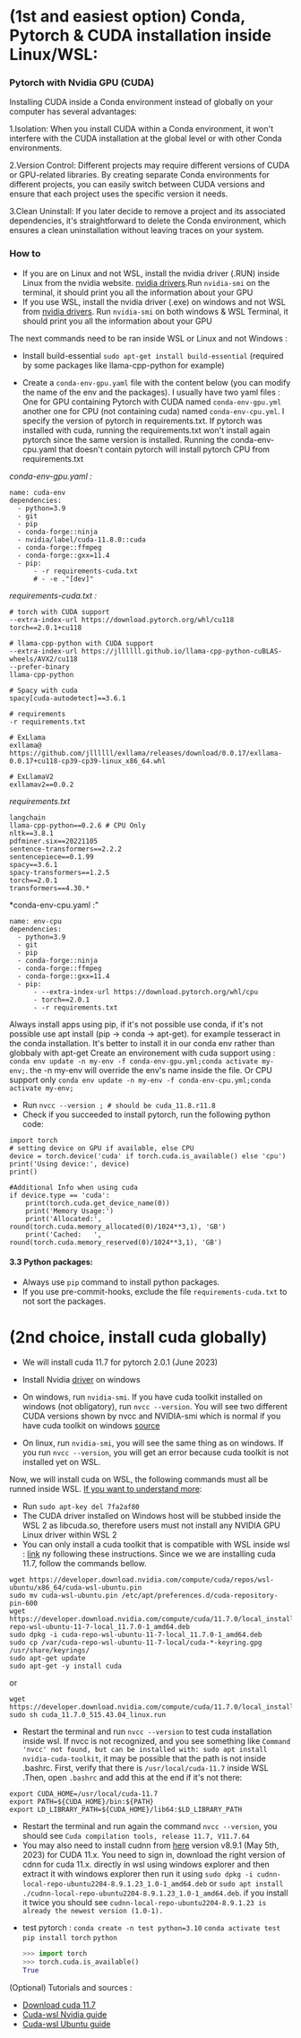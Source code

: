 
# (1st and easiest option) Conda, Pytorch & CUDA installation inside Linux/WSL: 

### Pytorch with Nvidia GPU (CUDA)
Installing CUDA inside a Conda environment instead of globally on your computer has several advantages:

1.Isolation: When you install CUDA within a Conda environment, it won't interfere with the CUDA installation at the global level or with other Conda environments.

2.Version Control: Different projects may require different versions of CUDA or GPU-related libraries. By creating separate Conda environments for different projects, you can easily switch between CUDA versions and ensure that each project uses the specific version it needs.

3.Clean Uninstall: If you later decide to remove a project and its associated dependencies, it's straightforward to delete the Conda environment, which ensures a clean uninstallation without leaving traces on your system.

### How to
- If you are on Linux and not WSL, install the nvidia driver (.RUN) inside Linux  from the nvidia website. [nvidia drivers](https://www.nvidia.fr/Download/index.aspx?lang=fr).Run `nvidia-smi` on the terminal, it should print you all the information about your GPU
- If you use WSL, install the nvidia driver (.exe) on windows and not WSL from [nvidia drivers](https://www.nvidia.fr/Download/index.aspx?lang=fr). Run `nvidia-smi` on both windows & WSL Terminal, it should print you all the information about your GPU

The next commands need to be ran inside WSL or Linux and not Windows :
- Install build-essential `sudo apt-get install build-essential` (required by some packages like llama-cpp-python for example)
  
- Create a `conda-env-gpu.yaml` file with the content below (you can modify the name of the env and the packages). I usually have two yaml files :
One for GPU containing Pytorch with CUDA named `conda-env-gpu.yml` another one for CPU (not containing cuda) named `conda-env-cpu.yml`. I specify the version of pytorch in requirements.txt.
If pytorch was installed with cuda, running the requirements.txt won't install again pytorch since the same version is installed.
Running the conda-env-cpu.yaml that doesn't contain pytorch will install pytorch CPU from requirements.txt

*conda-env-gpu.yaml :* 
```
name: cuda-env
dependencies:
  - python=3.9
  - git
  - pip
  - conda-forge::ninja
  - nvidia/label/cuda-11.8.0::cuda
  - conda-forge::ffmpeg
  - conda-forge::gxx=11.4
  - pip:
      - -r requirements-cuda.txt
      # - -e ."[dev]"

```

*requirements-cuda.txt :* 
```
# torch with CUDA support
--extra-index-url https://download.pytorch.org/whl/cu118
torch==2.0.1+cu118

# llama-cpp-python with CUDA support
--extra-index-url https://jllllll.github.io/llama-cpp-python-cuBLAS-wheels/AVX2/cu118
--prefer-binary
llama-cpp-python

# Spacy with cuda
spacy[cuda-autodetect]==3.6.1

# requirements
-r requirements.txt

# ExLlama
exllama@ https://github.com/jllllll/exllama/releases/download/0.0.17/exllama-0.0.17+cu118-cp39-cp39-linux_x86_64.whl

# ExLlamaV2
exllamav2==0.0.2
```


*requirements.txt*
```
langchain
llama-cpp-python==0.2.6 # CPU Only
nltk==3.8.1
pdfminer.six==20221105
sentence-transformers==2.2.2
sentencepiece==0.1.99
spacy==3.6.1
spacy-transformers==1.2.5
torch==2.0.1
transformers==4.30.*
```

*conda-env-cpu.yaml :"
```
name: env-cpu
dependencies:
  - python=3.9
  - git
  - pip
  - conda-forge::ninja
  - conda-forge::ffmpeg
  - conda-forge::gxx=11.4
  - pip:
      - --extra-index-url https://download.pytorch.org/whl/cpu
      - torch==2.0.1
      - -r requirements.txt
```

Always install apps using pip, if it's not possible use conda, if it's not possible use apt install (pip -> conda -> apt-get). for example tesseract in the conda installation. It's better to install it in our conda env rather than globbaly with apt-get
Create an environement with cuda support using : `conda env update -n my-env -f conda-env-gpu.yml;conda activate my-env;`. the -n my-env will override the env's name inside the file. Or CPU support only `conda env update -n my-env -f conda-env-cpu.yml;conda activate my-env;`

- Run `nvcc --version ; # should be cuda_11.8.r11.8`
- Check if you succeeded to install pytorch, run the following python code: 

```
import torch
# setting device on GPU if available, else CPU
device = torch.device('cuda' if torch.cuda.is_available() else 'cpu')
print('Using device:', device)
print()

#Additional Info when using cuda
if device.type == 'cuda':
    print(torch.cuda.get_device_name(0))
    print('Memory Usage:')
    print('Allocated:', round(torch.cuda.memory_allocated(0)/1024**3,1), 'GB')
    print('Cached:   ', round(torch.cuda.memory_reserved(0)/1024**3,1), 'GB')
```

#### 3.3 Python packages:
- Always use `pip` command to install python packages.
- If you use pre-commit-hooks, exclude the file `requirements-cuda.txt` to not sort the packages.



# (2nd choice, install cuda globally)
* We will install cuda 11.7 for pytorch 2.0.1  (June 2023)    
* Install Nvidia [driver](https://www.nvidia.com/download/index.aspx) on windows
* On windows, run `nvidia-smi`. If you have cuda toolkit installed on windows (not obligatory), run `nvcc --version`. You will see two different CUDA versions shown by nvcc and NVIDIA-smi which is normal if you have cuda toolkit on windows [source](https://stackoverflow.com/a/53504578)

* On linux, run `nvidia-smi`, you will see the same thing as on windows. If you run `nvcc --version`, you will get an error because cuda toolkit is not installed yet on WSL.   

Now, we will install cuda on WSL, the following commands must all be runned inside WSL. [If you want to understand more](https://docs.nvidia.com/cuda/wsl-user-guide/index.html#getting-started-with-cuda-on-wsl):
* Run `sudo apt-key del 7fa2af80`
* The CUDA driver installed on Windows host will be stubbed inside the WSL 2 as libcuda.so, therefore users must not install any NVIDIA GPU Linux driver within WSL 2
* You can only install a cuda toolkit that is compatible with WSL inside wsl : [link](https://developer.nvidia.com/cuda-downloads?target_os=Linux&target_arch=x86_64&Distribution=WSL-Ubuntu&target_version=2.0&target_type=deb_local) ny following these instructions. 
Since we we are installing cuda 11.7, follow the commands bellow.    
```
wget https://developer.download.nvidia.com/compute/cuda/repos/wsl-ubuntu/x86_64/cuda-wsl-ubuntu.pin
sudo mv cuda-wsl-ubuntu.pin /etc/apt/preferences.d/cuda-repository-pin-600
wget https://developer.download.nvidia.com/compute/cuda/11.7.0/local_installers/cuda-repo-wsl-ubuntu-11-7-local_11.7.0-1_amd64.deb
sudo dpkg -i cuda-repo-wsl-ubuntu-11-7-local_11.7.0-1_amd64.deb
sudo cp /var/cuda-repo-wsl-ubuntu-11-7-local/cuda-*-keyring.gpg /usr/share/keyrings/
sudo apt-get update
sudo apt-get -y install cuda
```
or
```
wget https://developer.download.nvidia.com/compute/cuda/11.7.0/local_installers/cuda_11.7.0_515.43.04_linux.run
sudo sh cuda_11.7.0_515.43.04_linux.run   
```
* Restart the terminal and run `nvcc --version` to test cuda installation inside wsl. If nvcc is not recognized, and you see something like `Command 'nvcc' not found, but can be installed with:
sudo apt install nvidia-cuda-toolkit`, it may be possible that the path is not inside .bashrc. First, verify that there is `/usr/local/cuda-11.7` inside WSL .Then, open `.bashrc` and add this at the end if it's not there:
```
export CUDA_HOME=/usr/local/cuda-11.7
export PATH=${CUDA_HOME}/bin:${PATH}
export LD_LIBRARY_PATH=${CUDA_HOME}/lib64:$LD_LIBRARY_PATH   
```   
* Restart the terminal and run again the command `nvcc --version`, you should see `Cuda compilation tools, release 11.7, V11.7.64`  
* You may also need to install cudnn from [here](https://developer.nvidia.com/rdp/cudnn-archive) version v8.9.1 (May 5th, 2023) for CUDA 11.x. You need to sign in, download the right version of cdnn for cuda 11.x. directly in wsl using windows explorer and then extract it with windows explorer then run it using `sudo dpkg -i cudnn-local-repo-ubuntu2204-8.9.1.23_1.0-1_amd64.deb` or  `sudo apt install ./cudnn-local-repo-ubuntu2204-8.9.1.23_1.0-1_amd64.deb`. if you install it twice you should see `cudnn-local-repo-ubuntu2204-8.9.1.23 is already the newest version (1.0-1).`

- test pytorch : 
   `conda create -n test python=3.10`
   `conda activate test`
   `pip install torch`
   `python`
   ```py
   >>> import torch
   >>> torch.cuda.is_available()
   True
   ```
   
(Optional) Tutorials and sources :   
* [Download cuda 11.7](https://developer.nvidia.com/cuda-11-7-0-download-archive?target_os=Linux&target_arch=x86_64&Distribution=WSL-Ubuntu&target_version=2.0&target_type=deb_local)      
* [Cuda-wsl Nvidia guide](https://docs.nvidia.com/cuda/wsl-user-guide/index.html#getting-started-with-cuda-on-wsl-2](https://docs.nvidia.com/cuda/wsl-user-guide/index.html#getting-started-with-cuda-on-wsl-2))
* [Cuda-wsl Ubuntu guide](https://ubuntu.com/tutorials/enabling-gpu-acceleration-on-ubuntu-on-wsl2-with-the-nvidia-cuda-platform#3-install-nvidia-cuda-on-ubuntu)






